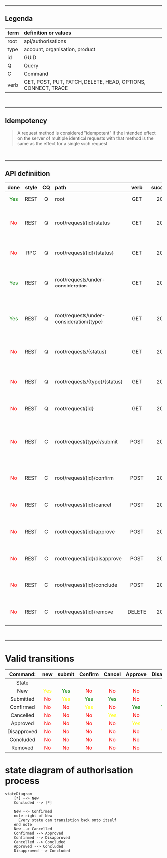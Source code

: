 ***
## Legenda

term| definition or values
|:---|:---|
|root|api/authorisations  
|type|account, organisation, product   
|id|GUID  
|Q|Query  
|C|Command
|verb| GET, POST, PUT, PATCH, DELETE, HEAD, OPTIONS, CONNECT, TRACE  |
</br>  
  
  ***  

## Idempotency

> A request method is considered "idempotent" if the intended effect on the server of multiple identical requests with that method is the same as the effect for a single such request

</br>  

*** 
## API definiition

|done|style|CQ|path | verb | success | Error | description|
|:---:|:---:|:---:|:---|:---:|:---:|:---:|---|
|<span style="color:green">Yes</span>|REST|Q|root|GET| 200 | 404| returns { status: "up" }|
|<span style="color:red">No</span>|REST|Q|root/request/{id}/status |GET| 200|404|  returns current status of request with {id}|
|<span style="color:red">No</span>|RPC|Q|root/request/{id}/{status} |GET|200|404|  returns true if status of request with {id}| is {status}
|<span style="color:green">Yes</span>|REST|Q|root/requests/under-consideration |GET| 200|404| return total number of requests being processed
|<span style="color:green">Yes</span>|REST|Q|root/requests/under-consideration/{type} |GET| 200 |404 | return total number of account requests of {type }being processed
|<span style="color:red">No</span>|REST|Q|root/requests/{status} |GET| 200|404|  returns all requests with status = {status}
|<span style="color:red">No</span>|REST|Q|root/requests/{type}/{status} |GET| 200|404|  returns all requests of {type} with status = {status}}
|<span style="color:red">No</span>|REST|Q|root/request/{id}|GET| 200|404|  return  account request info
|<span style="color:red">No</span>|REST|C|root/request/{type}/submit|POST| 202|404,405|  submit request where type is in {account, product, organisation}
|<span style="color:red">No</span>|REST|C|root/request/{id}/confirm|POST| 202|404,405|  confirm request where id = {id} 
|<span style="color:red">No</span>|REST|C|root/request/{id}/cancel|POST| 202|404,405|  cancel request where id = {id} 
|<span style="color:red">No</span>|REST|C|root/request/{id}/approve|POST| 202|404,405|  approve request where id = {id} 
|<span style="color:red">No</span>|REST|C|root/request/{id}/disapprove|POST| 202|404,405|  disapprove request where id = {id} 
|<span style="color:red">No</span>|REST|C|root/request/{id}/conclude|POST| 202|404,405|  conclude request where id = {id} 
|<span style="color:red">No</span>|REST|C|root/request/{id}/remove|DELETE|  204|404,405| remove request where id = {id} 

<br>  


***
# Valid transitions

 |Command: |new|submit|Confirm|Cancel|Approve|Disapprove|Conclude|Remove|
 |:---:|:---:|:---:|:---:|:---:|:---:|:---:|:---:|:---:|
 |State |||||||||
|New|<span style="color:yellow">Yes</span>|<span style="color:green">Yes</span>|<span style="color:red">No</span>|<span style="color:red">No</span>|<span style="color:red">No</span>|<span style="color:red">No</span>|<span style="color:red">No</span>|<span style="color:green">Yes</span>
|Submitted|<span style="color:red">No</span>|<span style="color:yellow">Yes</span>|<span style="color:green">Yes</span>|<span style="color:green">Yes</span>|<span style="color:red">No</span>|<span style="color:red">No</span>|<span style="color:red">No</span>|<span style="color:red">No</span>
|Confirmed|<span style="color:red">No</span>|<span style="color:red">No</span>|<span style="color:yellow">Yes</span>|<span style="color:red">No</span>|<span style="color:green">Yes</span>|<span style="color:green">Yes</span>|<span style="color:red">No</span>|<span style="color:red">No</span>
|Cancelled|<span style="color:red">No</span>|<span style="color:red">No</span>|<span style="color:red">No</span>|<span style="color:yellow">Yes</span>|<span style="color:red">No</span>|<span style="color:red">No</span>|<span style="color:green">Yes</span>|<span style="color:red">No</span>
|Approved|<span style="color:red">No</span>|<span style="color:red">No</span>|<span style="color:red">No</span>|<span style="color:red">No</span>|<span style="color:yellow">Yes</span>|<span style="color:red">No</span>|<span style="color:green">Yes</span>|<span style="color:red">No</span>
|Disapproved|<span style="color:red">No</span>|<span style="color:red">No</span>|<span style="color:red">No</span>|<span style="color:red">No</span>|<span style="color:red">No</span>|<span style="color:yellow">Yes</span>|<span style="color:green">Yes</span>|<span style="color:red">No</span>
|Concluded|<span style="color:red">No</span>|<span style="color:red">No</span>|<span style="color:red">No</span>|<span style="color:red">No</span>|<span style="color:red">No</span>|<span style="color:red">No</span>|<span style="color:yellow">Yes</span>|<span style="color:green">Yes</span>
|Removed|<span style="color:red">No</span>|<span style="color:red">No</span>|<span style="color:red">No</span>|<span style="color:red">No</span>|<span style="color:red">No</span>|<span style="color:red">No</span>|<span style="color:red">No</span>|<span style="color:yellow">Yes</span>

# state diagram of  authorisation process

```mermaid
stateDiagram
    [*] --> New
    Concluded --> [*]

    New --> Confirmed
    note right of New 
      Every state can transistion back onto itself
    end note   
    New --> Cancelled
    Confirmed --> Approved
    Confirmed --> Disapproved
    Cancelled --> Concluded
    Approved --> Concluded
    Disapproved --> Concluded
```
  
